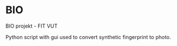 # BIO
BIO projekt - FIT VUT

Python script with gui used to convert synthetic fingerprint to photo.

